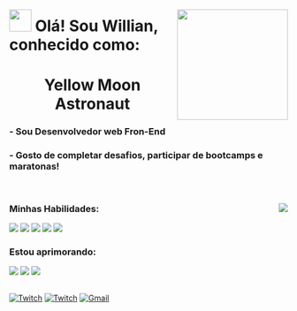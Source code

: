 <h1 align="left">
  <img width=200 src="https://cdn.discordapp.com/attachments/892816555069538375/1022879182004420618/logo.png" align="right">
  <img src="https://raw.githubusercontent.com/kaueMarques/kaueMarques/master/hi.gif" width="40px">
  Olá! Sou Willian, conhecido como:
</h1>

<h1 align="center">Yellow Moon Astronaut</h1>

<h3>
- Sou Desenvolvedor web Fron-End
</h3>

<h3>
- Gosto de completar desafios, participar de bootcamps e maratonas!
</h3>

<br>
<div>
<img align="right" src="https://github-readme-stats.vercel.app/api/top-langs/?username=yellowmoonastronaut&layout=compact&theme=github_dark"/>
<div>
  <h3>Minhas Habilidades:</h3>
  <img src="https://img.shields.io/static/v1?label=&message=HTML&color=0d1117&style=for-the-badge&logo=HTML5"/>
  <img src="https://img.shields.io/static/v1?label=&message=CSS&color=0d1117&style=for-the-badge&logo=CSS3"/>
  <img src="https://img.shields.io/static/v1?label=&message=SASS&color=0d1117&style=for-the-badge&logo=Sass"/>
  <img src="https://img.shields.io/static/v1?label=&message=JavaScript&color=0d1117&style=for-the-badge&logo=JavaScript"/>
  <img src="https://img.shields.io/static/v1?label=&message=Git&color=0d1117&style=for-the-badge&logo=Git"/>
</div>

<div>
  <h3>Estou aprimorando:</h3>
  <img src="https://img.shields.io/static/v1?label=&message=Tailwind CSS&color=0d1117&style=for-the-badge&logo=Tailwind CSS"/>
  <!--<img src="https://img.shields.io/static/v1?label=&message=TypeScript&color=0d1117&style=for-the-badge&logo=TypeScript"/>-->
  <img src="https://img.shields.io/static/v1?label=&message=React&color=0d1117&style=for-the-badge&logo=React"/>
  <img src="https://img.shields.io/static/v1?label=&message=Next.js&color=0d1117&style=for-the-badge&logo=Next.js"/>
</div>
</div>
<h2></h2>

<a href="https://www.linkedin.com/in/willian-igor-santos/" target="_blank"><img src="https://img.shields.io/badge/LinkedIn-%23181717.svg?style=for-the-badge&logo=LinkedIn&logoColor=white&color=0A66C2" alt="Twitch"></a>
<a href="https://www.twitch.tv/yellowmoonastronaut" target="_blank"><img src="https://img.shields.io/badge/twitch-%23181717.svg?style=for-the-badge&logo=twitch&logoColor=white&color=9146FF" alt="Twitch"></a>
<a href="mailto:yellowmoonastronaut@gmail.com" target="_blank"><img src="https://img.shields.io/badge/Email-%23181717.svg?style=for-the-badge&logo=Gmail&logoColor=white&color=EA4335" alt="Gmail"></a>
